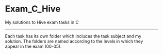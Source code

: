 # Exam_C_Hive
My solutions to Hive exam tasks in C

---
Each task has its own folder which includes the task subject and my solution.
The folders are named according to the levels in which they appear in the exam (00-05).
